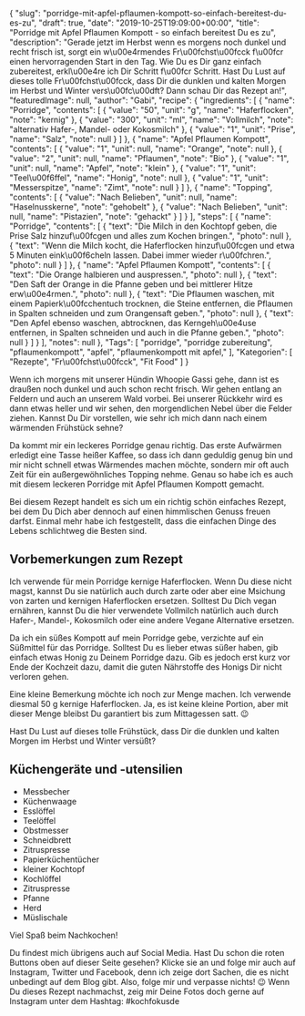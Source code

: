 {
    "slug": "porridge-mit-apfel-pflaumen-kompott-so-einfach-bereitest-du-es-zu",
    "draft": true,
    "date": "2019-10-25T19:09:00+00:00",
    "title": "Porridge mit Apfel Pflaumen Kompott - so einfach bereitest Du es zu",
    "description": "Gerade jetzt im Herbst wenn es morgens noch dunkel und recht frisch ist, sorgt ein w\u00e4rmendes Fr\u00fchst\u00fcck f\u00fcr einen hervorragenden Start in den Tag. Wie Du es Dir ganz einfach zubereitest, erkl\u00e4re ich Dir Schritt f\u00fcr Schritt. Hast Du Lust auf dieses tolle Fr\u00fchst\u00fcck, dass Dir die dunklen und kalten Morgen im Herbst und Winter vers\u00fc\u00dft? Dann schau Dir das Rezept an!",
    "featuredImage": null,
    "author": "Gabi",
    "recipe": {
        "ingredients": [
            {
                "name": "Porridge",
                "contents": [
                    {
                        "value": "50",
                        "unit": "g",
                        "name": "Haferflocken",
                        "note": "kernig"
                    },
                    {
                        "value": "300",
                        "unit": "ml",
                        "name": "Vollmilch",
                        "note": "alternativ Hafer-, Mandel- oder Kokosmilch"
                    },
                    {
                        "value": "1",
                        "unit": "Prise",
                        "name": "Salz",
                        "note": null
                    }
                ]
            },
            {
                "name": "Apfel Pflaumen Kompott",
                "contents": [
                    {
                        "value": "1",
                        "unit": null,
                        "name": "Orange",
                        "note": null
                    },
                    {
                        "value": "2",
                        "unit": null,
                        "name": "Pflaumen",
                        "note": "Bio"
                    },
                    {
                        "value": "1",
                        "unit": null,
                        "name": "Apfel",
                        "note": "klein"
                    },
                    {
                        "value": "1",
                        "unit": "Teel\u00f6ffel",
                        "name": "Honig",
                        "note": null
                    },
                    {
                        "value": "1",
                        "unit": "Messerspitze",
                        "name": "Zimt",
                        "note": null
                    }
                ]
            },
            {
                "name": "Topping",
                "contents": [
                    {
                        "value": "Nach Belieben",
                        "unit": null,
                        "name": "Haselnusskerne",
                        "note": "gehobelt"
                    },
                    {
                        "value": "Nach Belieben",
                        "unit": null,
                        "name": "Pistazien",
                        "note": "gehackt"
                    }
                ]
            }
        ],
        "steps": [
            {
                "name": "Porridge",
                "contents": [
                    {
                        "text": "Die Milch in den Kochtopf geben, die Prise Salz hinzuf\u00fcgen und alles zum Kochen bringen.",
                        "photo": null
                    },
                    {
                        "text": "Wenn die Milch kocht, die Haferflocken hinzuf\u00fcgen und etwa 5 Minuten eink\u00f6cheln lassen. Dabei immer wieder r\u00fchren.",
                        "photo": null
                    }
                ]
            },
            {
                "name": "Apfel Pflaumen Kompott",
                "contents": [
                    {
                        "text": "Die Orange halbieren und auspressen.",
                        "photo": null
                    },
                    {
                        "text": "Den Saft der Orange in die Pfanne geben und bei mittlerer Hitze erw\u00e4rmen.",
                        "photo": null
                    },
                    {
                        "text": "Die Pflaumen waschen, mit einem Papierk\u00fcchentuch trocknen, die Steine entfernen, die Pflaumen in Spalten schneiden und zum Orangensaft geben.",
                        "photo": null
                    },
                    {
                        "text": "Den Apfel ebenso waschen, abtrocknen, das Kerngeh\u00e4use entfernen, in Spalten schneiden und auch in die Pfanne geben.",
                        "photo": null
                    }
                ]
            }
        ],
        "notes": null
    },
    "Tags": [
        "porridge",
        "porridge zubereitung",
        "pflaumenkompott",
        "apfel",
        "pflaumenkompott mit apfel,"
    ],
    "Kategorien": [
        "Rezepte",
        "Fr\u00fchst\u00fcck",
        "Fit Food"
    ]
}

Wenn ich morgens mit unserer Hündin Whoopie Gassi gehe, dann ist es draußen noch dunkel und auch schon recht frisch. Wir gehen entlang an Feldern und auch an unserem Wald vorbei. Bei unserer Rückkehr wird es dann etwas heller und wir sehen, den morgendlichen Nebel über die Felder ziehen. Kannst Du Dir vorstellen, wie sehr ich mich dann nach einem wärmenden Frühstück sehne?

Da kommt mir ein leckeres Porridge genau richtig. Das erste Aufwärmen erledigt eine Tasse heißer Kaffee, so dass ich dann geduldig genug bin und mir nicht schnell etwas Wärmendes machen möchte, sondern mir oft auch Zeit für ein außergewöhnliches Topping nehme. Genau so habe ich es auch mit diesem leckeren Porridge mit Apfel Pflaumen Kompott gemacht.

Bei diesem Rezept handelt es sich um ein richtig schön einfaches Rezept, bei dem Du Dich aber dennoch auf einen himmlischen Genuss freuen darfst. Einmal mehr habe ich festgestellt, dass die einfachen Dinge des Lebens schlichtweg die Besten sind.

## Vorbemerkungen zum Rezept

Ich verwende für mein Porridge kernige Haferflocken. Wenn Du diese nicht magst, kannst Du sie natürlich auch durch zarte oder aber eine Msichung von zarten und kernigen Haferflocken ersetzen.
Solltest Du Dich vegan ernähren, kannst Du die hier verwendete Vollmilch natürlich auch durch Hafer-, Mandel-, Kokosmilch oder eine andere Vegane Alternative ersetzen.

Da ich ein süßes Kompott auf mein Porridge gebe, verzichte auf ein Süßmittel für das Porridge. Solltest Du es lieber etwas süßer haben, gib einfach etwas Honig zu Deinem Porridge dazu. Gib es jedoch erst kurz vor Ende der Kochzeit dazu, damit die guten Nährstoffe des Honigs Dir nicht verloren gehen.

Eine kleine Bemerkung möchte ich noch zur Menge machen. Ich verwende diesmal 50 g kernige Haferflocken. Ja, es ist keine kleine Portion, aber mit dieser Menge bleibst Du garantiert bis zum Mittagessen satt. 😉

Hast Du Lust auf dieses tolle Frühstück, dass Dir die dunklen und kalten Morgen im Herbst und Winter versüßt?

## Küchengeräte und -utensilien

- Messbecher
- Küchenwaage
- Esslöffel
- Teelöffel
- Obstmesser
- Schneidbrett
- Zitruspresse
- Papierküchentücher
- kleiner Kochtopf
- Kochlöffel
- Zitruspresse
- Pfanne
- Herd
- Müslischale


Viel Spaß beim Nachkochen!


Du findest mich übrigens auch auf Social Media. Hast Du schon die roten Buttons oben auf dieser Seite gesehen? Klicke sie an und folge mir auch auf Instagram, Twitter und Facebook, denn ich zeige dort Sachen, die es nicht unbedingt auf dem Blog gibt. Also, folge mir und verpasse nichts! 😉 Wenn Du dieses Rezept nachmachst, zeig mir Deine Fotos doch gerne auf Instagram unter dem Hashtag: #kochfokusde